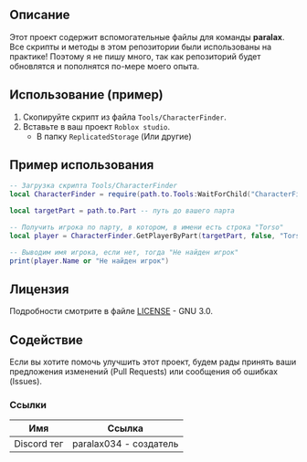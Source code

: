 ## Описание

Этот проект содержит вспомогательные файлы для команды **paralax**.
Все скрипты и методы в этом репозитории были использованы на практике!
Поэтому я не пишу много, так как репозиторий будет обновлятся и пополнятся по-мере моего опыта.

## Использование (пример)

1. Скопируйте скрипт из файла `Tools/CharacterFinder`.
2. Вставьте в ваш проект `Roblox studio`.
   - В папку `ReplicatedStorage` (Или другие)

## Пример использования

```lua
-- Загрузка скрипта Tools/CharacterFinder
local CharacterFinder = require(path.to.Tools:WaitForChild("CharacterFinder"))

local targetPart = path.to.Part -- путь до вашего парта

-- Получить игрока по парту, в котором, в имени есть строка "Torso"
local player = CharacterFinder.GetPlayerByPart(targetPart, false, "Torso")

-- Выводим имя игрока, если нет, тогда "Не найден игрок"
print(player.Name or "Не найден игрок")
```

## Лицензия

Подробности смотрите в файле [LICENSE](LICENSE) - GNU 3.0.

## Содействие

Если вы хотите помочь улучшить этот проект, будем рады принять ваши предложения изменений (Pull Requests) или сообщения об ошибках (Issues).

### Ссылки
| Имя         | Ссылка                      |
| ----------- | --------------------------- |
| Discord тег | paralax034 - создатель      |
